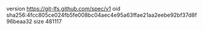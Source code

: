 version https://git-lfs.github.com/spec/v1
oid sha256:4fcc805ce024fb5fe008bc04aec4e95a63ffae21aa2eebe92bf37d8f96beaa32
size 481117
